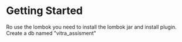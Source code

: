 # Getting Started

Ro use the lombok you need to install the lombok jar and install plugin.
Create a db named "vitra_assisment"